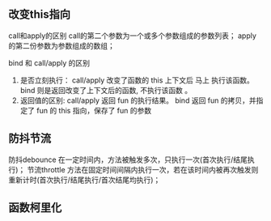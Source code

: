 ## 改变this指向
call和apply的区别
call的第二个参数为一个或多个参数组成的参数列表；
apply的第二份参数为参数组成的数组；

bind 和 call/apply 的区别
1. 是否立刻执行：
  call/apply 改变了函数的 this 上下文后 马上 执行该函数。
  bind 则是返回改变了上下文后的函数, 不执行该函数 。
1. 返回值的区别:
  call/apply 返回 fun 的执行结果。
  bind 返回 fun 的拷贝，并指定了 fun 的 this 指向，保存了 fun 的参数

## 防抖节流
防抖debounce
在一定时间内，方法被触发多次，只执行一次(首次执行/结尾执行)；
节流throttle
方法在固定时间间隔内执行一次，若在该时间内被再次触发则重新计时(首次执行/结尾执行/首次结尾均执行)；


## 函数柯里化


